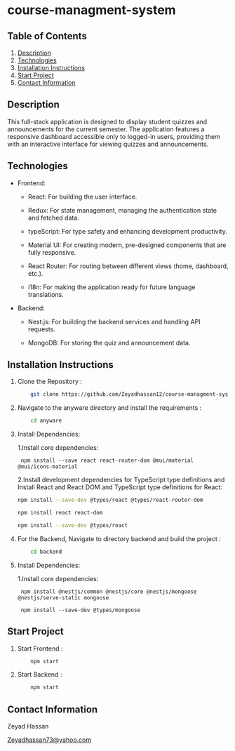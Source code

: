 # course-managment-system

## Table of Contents
1. [Description](#description)
3. [Technologies](#technologies)
4. [Installation Instructions](#installation-instructions)
5. [Start Project](#start-project)
7. [Contact Information](#contact-information)

## Description

This full-stack application is designed to display student quizzes and announcements for the current semester. The application features a responsive dashboard accessible only to logged-in users, providing them with an interactive interface for viewing quizzes and announcements. 




## Technologies 


- Frontend:
    
    - React: For building the user interface.

    - Redux: For state management, managing the authentication state and fetched data.

    - typeScript: For type safety and enhancing development productivity.

    - Material UI: For creating modern, pre-designed components that are fully responsive.

    - React Router: For routing between different views (home, dashboard, etc.).

    - i18n: For making the application ready for future language translations.

- Backend:
    
    - Nest.js: For building the backend services and handling API requests.

    - MongoDB: For storing the quiz and announcement data.




## Installation Instructions

1. Clone the Repository :

    ```Bash
        git clone https://github.com/Zeyadhassan12/course-managment-system.git
2. Navigate to the anyware directory and install the requirements :

    ```bash
        cd anyware
3. Install Dependencies:

    1.Install core dependencies:

        npm install --save react react-router-dom @mui/material @mui/icons-material
    2.Install development dependencies for TypeScript type definitions and Install React and React DOM and TypeScript type definitions for React:
    ```bash
    npm install --save-dev @types/react @types/react-router-dom

    npm install react react-dom

    npm install --save-dev @types/react


4. For the Backend, Navigate to  directory backend and build the project :
    ```bash
        cd backend
5. Install Dependencies:

    1.Install core dependencies:

        npm install @nestjs/common @nestjs/core @nestjs/mongoose @nestjs/serve-static mongoose

        npm install --save-dev @types/mongoose
         
## Start Project

1. Start Frontend : 

    ```bash
        npm start
2. Start Backend :
    ```bash
        npm start
## Contact Information

Zeyad Hassan 

Zeyadhassan73@yahoo.com